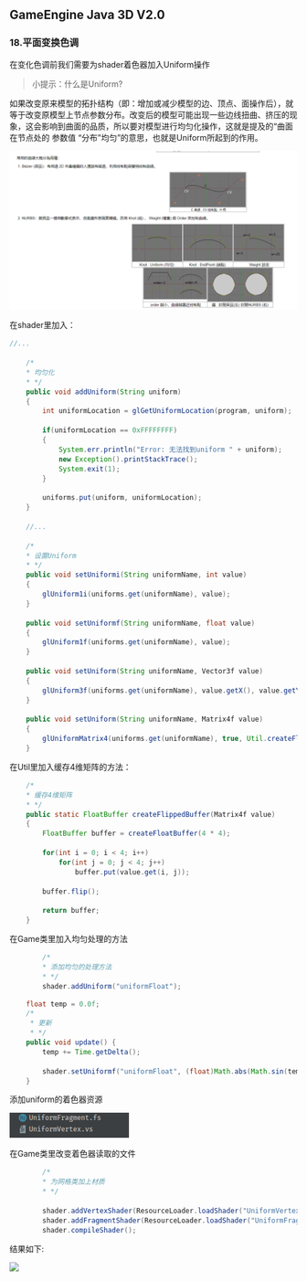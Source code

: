 ## GameEngine Java 3D V2.0

### 18.平面变换色调

在变化色调前我们需要为shader着色器加入Uniform操作

> 小提示：什么是Uniform?

如果改变原来模型的拓扑结构（即：增加或减少模型的边、顶点、面操作后），就等于改变原模型上节点参数分布。改变后的模型可能出现一些边线扭曲、挤压的现象，这会影响到曲面的品质，所以要对模型进行均匀化操作，这就是提及的“曲面在节点处的 参数值 “分布”均匀”的意思，也就是Uniform所起到的作用。

![uniform](./pic/18-1.png)

在shader里加入：

```java
//...

    /*
    * 均匀化
    * */
    public void addUniform(String uniform)
    {
        int uniformLocation = glGetUniformLocation(program, uniform);

        if(uniformLocation == 0xFFFFFFFF)
        {
            System.err.println("Error: 无法找到uniform " + uniform);
            new Exception().printStackTrace();
            System.exit(1);
        }

        uniforms.put(uniform, uniformLocation);
    }

    //...

    /*
    * 设置Uniform
    * */
    public void setUniformi(String uniformName, int value)
    {
        glUniform1i(uniforms.get(uniformName), value);
    }

    public void setUniformf(String uniformName, float value)
    {
        glUniform1f(uniforms.get(uniformName), value);
    }

    public void setUniform(String uniformName, Vector3f value)
    {
        glUniform3f(uniforms.get(uniformName), value.getX(), value.getY(), value.getZ());
    }

    public void setUniform(String uniformName, Matrix4f value)
    {
        glUniformMatrix4(uniforms.get(uniformName), true, Util.createFlippedBuffer(value));
    }   


```

在Util里加入缓存4维矩阵的方法：

```java
    /*
    * 缓存4维矩阵
    * */
    public static FloatBuffer createFlippedBuffer(Matrix4f value)
    {
        FloatBuffer buffer = createFloatBuffer(4 * 4);

        for(int i = 0; i < 4; i++)
            for(int j = 0; j < 4; j++)
                buffer.put(value.get(i, j));

        buffer.flip();

        return buffer;
    }

```

在Game类里加入均匀处理的方法

```java
        /*
        * 添加均匀的处理方法
        * */
        shader.addUniform("uniformFloat");

```
```java
    float temp = 0.0f;
    /*
     * 更新
     * */
    public void update() {
        temp += Time.getDelta();

        shader.setUniformf("uniformFloat", (float)Math.abs(Math.sin(temp)));
    }
```

添加uniform的着色器资源

![](./pic/18-2.png)

在Game类里改变着色器读取的文件

```java
        /*
        * 为网格类加上材质
        * */

        shader.addVertexShader(ResourceLoader.loadShader("UniformVertex.vs"));
        shader.addFragmentShader(ResourceLoader.loadShader("UniformFragment.fs"));
        shader.compileShader();

```

结果如下:

![](../../pic/3.gif)